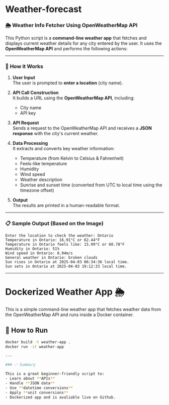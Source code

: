 # Weather-forecast

### 🌦️ **Weather Info Fetcher Using OpenWeatherMap API**

This Python script is a **command-line weather app** that fetches and displays current weather details for any city entered by the user. It uses the **OpenWeatherMap API** and performs the following actions:

---

### 🔧 **How it Works**

1. **User Input**  
   The user is prompted to **enter a location** (city name).

2. **API Call Construction**  
   It builds a URL using the **OpenWeatherMap API**, including:
   - City name
   - API key

3. **API Request**  
   Sends a request to the OpenWeatherMap API and receives a **JSON response** with the city's current weather.

4. **Data Processing**  
   It extracts and converts key weather information:
   - Temperature (from Kelvin to Celsius & Fahrenheit)
   - Feels-like temperature
   - Humidity
   - Wind speed
   - Weather description
   - Sunrise and sunset time (converted from UTC to local time using the timezone offset)

5. **Output**  
   The results are printed in a human-readable format.

---

### 📋 **Sample Output (Based on the Image)**

```plaintext
Enter the location to check the weather: Ontario
Temperature in Ontario: 16.91°C or 62.44°F
Temperature in Ontario feels like: 15.99°C or 60.78°F
Humidity in Ontario: 51%
Wind speed in Ontario: 8.94m/s
General weather in Ontario: broken clouds
Sun rises in Ontario at 2025-04-03 06:34:36 local time.
Sun sets in Ontario at 2025-04-03 19:12:33 local time.
```

---

# Dockerized Weather App 🌦️

This is a simple command-line weather app that fetches weather data from the OpenWeatherMap API and runs inside a Docker container.

## 🚀 How to Run

```bash
docker build -t weather-app .
docker run -it weather-app

---

### ✅ Summary

This is a great beginner-friendly script to:
- Learn about **APIs**
- Handle **JSON data**
- Use **datetime conversions**
- Apply **unit conversions**
- Dockerized app and is avaliable live on Github. 

